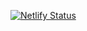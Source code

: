 [![Netlify Status](https://api.netlify.com/api/v1/badges/48698a12-ff03-4f36-92fa-74cfd10c9ddb/deploy-status)](https://app.netlify.com/sites/business-idfbcheck/deploys)
